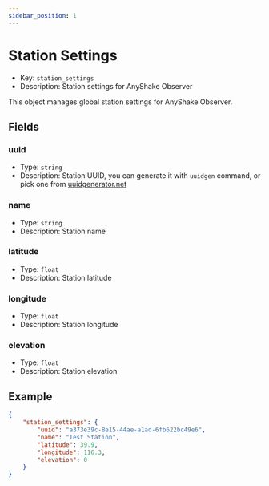 ```yaml
---
sidebar_position: 1
---
```


# Station Settings

 - Key: `station_settings`
 - Description: Station settings for AnyShake Observer

This object manages global station settings for AnyShake Observer.

## Fields

### uuid

 - Type: `string`
 - Description: Station UUID, you can generate it with `uuidgen` command, or pick one from [uuidgenerator.net](https://uuidgenerator.net/)

### name

 - Type: `string`
 - Description: Station name

### latitude

 - Type: `float`
 - Description: Station latitude

### longitude

 - Type: `float`
 - Description: Station longitude

### elevation

 - Type: `float`
 - Description: Station elevation

## Example

```json
{
    "station_settings": {
        "uuid": "a373e39c-8e15-44ae-a1ad-6fb622bc49e6",
        "name": "Test Station",
        "latitude": 39.9,
        "longitude": 116.3,
        "elevation": 0
    }
}
```
